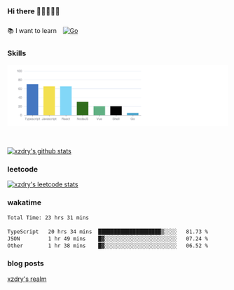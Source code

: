 ### Hi there 👋👋👋👋👋

 :books: I want to learn <a href="https://go.dev/" target="_blank"><img style="margin: 10px" src="https://profilinator.rishav.dev/skills-assets/go-original.svg" alt="Go" height="50" /></a>  

### Skills
![](img/2022-09-05-22-04-20.png)

<br />

[![xzdry's github stats](https://github-readme-stats.vercel.app/api?username=xzdry&count_private=true&show_icons=true&theme=vue)](https://github.com/xzdry)

### leetcode
[![xzdry's leetcode stats](https://leetcard.jacoblin.cool/xzdry-2?theme=light&font=Anek%20Kannada&site=cn)](https://leetcode.cn/u/xzdry-2/)

### wakatime
<!--START_SECTION:waka-->

```text
Total Time: 23 hrs 31 mins

TypeScript   20 hrs 34 mins  ████████████████████▒░░░░   81.73 %
JSON         1 hr 49 mins    █▓░░░░░░░░░░░░░░░░░░░░░░░   07.24 %
Other        1 hr 38 mins    █▓░░░░░░░░░░░░░░░░░░░░░░░   06.52 %
```

<!--END_SECTION:waka-->

### blog posts
[xzdry's realm](https://www.justdry.net/)
